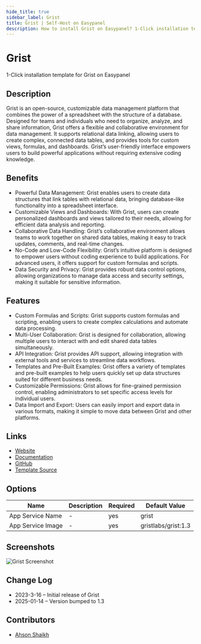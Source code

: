 ```yaml
---
hide_title: true
sidebar_label: Grist
title: Grist | Self-Host on Easypanel
description: How to install Grist on Easypanel? 1-Click installation template for Grist on Easypanel
---
```


<!-- generated -->

# Grist

1-Click installation template for Grist on Easypanel

## Description

Grist is an open-source, customizable data management platform that combines the power of a spreadsheet with the structure of a database. Designed for teams and individuals who need to organize, analyze, and share information, Grist offers a flexible and collaborative environment for data management. It supports relational data linking, allowing users to create complex, connected data tables, and provides tools for custom views, formulas, and dashboards. Grist’s user-friendly interface empowers users to build powerful applications without requiring extensive coding knowledge.

## Benefits

- Powerful Data Management: Grist enables users to create data structures that link tables with relational data, bringing database-like functionality into a spreadsheet interface.
- Customizable Views and Dashboards: With Grist, users can create personalized dashboards and views tailored to their needs, allowing for efficient data analysis and reporting.
- Collaborative Data Handling: Grist’s collaborative environment allows teams to work together on shared data tables, making it easy to track updates, comments, and real-time changes.
- No-Code and Low-Code Flexibility: Grist’s intuitive platform is designed to empower users without coding experience to build applications. For advanced users, it offers support for custom formulas and scripts.
- Data Security and Privacy: Grist provides robust data control options, allowing organizations to manage data access and security settings, making it suitable for sensitive information.

## Features

- Custom Formulas and Scripts: Grist supports custom formulas and scripting, enabling users to create complex calculations and automate data processing.
- Multi-User Collaboration: Grist is designed for collaboration, allowing multiple users to interact with and edit shared data tables simultaneously.
- API Integration: Grist provides API support, allowing integration with external tools and services to streamline data workflows.
- Templates and Pre-Built Examples: Grist offers a variety of templates and pre-built examples to help users quickly set up data structures suited for different business needs.
- Customizable Permissions: Grist allows for fine-grained permission control, enabling administrators to set specific access levels for individual users.
- Data Import and Export: Users can easily import and export data in various formats, making it simple to move data between Grist and other platforms.

## Links

- [Website](https://www.getgrist.com)
- [Documentation](https://support.getgrist.com)
- [GitHub](https://github.com/gristlabs/grist-core)
- [Template Source](https://github.com/easypanel-io/templates/tree/main/templates/grist)

## Options

Name | Description | Required | Default Value
-|-|-|-
App Service Name | - | yes | grist
App Service Image | - | yes | gristlabs/grist:1.3

## Screenshots

![Grist Screenshot](./assets/screenshot.png)

## Change Log

- 2023-3-16 – Initial release of Grist
- 2025-01-14 – Version bumped to 1.3

## Contributors

- [Ahson Shaikh](https://github.com/Ahson-Shaikh)
